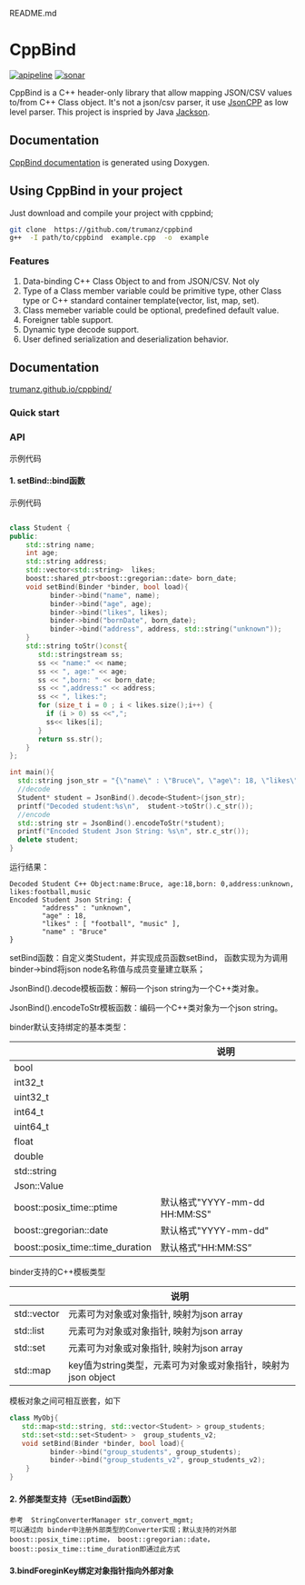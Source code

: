 README.md

# CppBind



[![apipeline](https://dev.azure.com/trumanckzhou/trumanckzhou/_apis/build/status/trumanz.cppbind?branchName=master)](https://dev.azure.com/trumanckzhou/trumanckzhou/_build/latest?definitionId=1&branchName=master)
[![sonar](https://sonarcloud.io/api/project_badges/measure?project=trumanz_cppbind&metric=alert_status)](https://sonarcloud.io/dashboard?id=trumanz_cppbind) 


CppBind is a C++ header-only library that allow mapping JSON/CSV values to/from C++ Class object. It's not a json/csv parser, it use [JsonCPP](https://github.com/open-source-parsers/jsoncpp) as low level parser. This project is inspried by Java [Jackson](https://github.com/FasterXML/jackson).


## Documentation
[CppBind documentation](http://trumanz.github.io/cppbind/) is generated using Doxygen.

## Using CppBind in your project
Just download and compile your project with cppbind;
```bash
git clone  https://github.com/trumanz/cppbind
g++  -I path/to/cppbind  example.cpp  -o  example
```

### Features
1. Data-binding C++ Class Object to and from JSON/CSV. Not oly 
2. Type of a Class member variable could be primitive type, other Class type or C++ standard container template(vector, list, map, set).
3. Class memeber variable could be  optional, predefined default value.
4. Foreigner table support. 
5. Dynamic type decode support.
6. User defined serialization and deserialization behavior.


## Documentation

[trumanz.github.io/cppbind/](https://trumanz.github.io/cppbind/)


### Quick start


### API

示例代码



#### 1. setBind::bind函数

示例代码

```c++

class Student {
public:
    std::string name;
    int age;  
    std::string address;
    std::vector<std::string>  likes;
    boost::shared_ptr<boost::gregorian::date> born_date;
    void setBind(Binder *binder, bool load){
          binder->bind("name", name);
          binder->bind("age", age);
          binder->bind("likes", likes);
          binder->bind("bornDate", born_date);
          binder->bind("address", address, std::string("unknown"));
    }
    std::string toStr()const{
       std::stringstream ss;
       ss << "name:" << name;
       ss << ", age:" << age;
       ss << ",born: " << born_date;
       ss << ",address:" << address;
       ss << ", likes:";
       for (size_t i = 0 ; i < likes.size();i++) {
         if (i > 0) ss <<",";
         ss<< likes[i];
       }
       return ss.str();
    }
};

int main(){
  std::string json_str = "{\"name\" : \"Bruce\", \"age\": 18, \"likes\" : [\"football\", \"music\"] }";
  //decode
  Student* student = JsonBind().decode<Student>(json_str);
  printf("Decoded student:%s\n",  student->toStr().c_str());
  //encode
  std::string str = JsonBind().encodeToStr(*student);
  printf("Encoded Student Json String: %s\n", str.c_str());
  delete student;
}
```

运行结果：

```shell
Decoded Student C++ Object:name:Bruce, age:18,born: 0,address:unknown, likes:football,music
Encoded Student Json String: {
        "address" : "unknown",
        "age" : 18,
        "likes" : [ "football", "music" ],
        "name" : "Bruce"
}
```

setBind函数：自定义类Student，并实现成员函数setBind， 函数实现为为调用binder->bind将json node名称值与成员变量建立联系；

JsonBind().decode模板函数：解码一个json string为一个C++类对象。

JsonBind().encodeToStr模板函数：编码一个C++类对象为一个json string。

binder默认支持绑定的基本类型：

|                                  | 说明                          |
| :------------------------------- | ----------------------------- |
| bool                             |                               |
| int32_t                          |                               |
| uint32_t                         |                               |
| int64_t                          |                               |
| uint64_t                         |                               |
| float                            |                               |
| double                           |                               |
| std::string                      |                               |
| Json::Value                      |                               |
| boost::posix_time::ptime         | 默认格式"YYYY-mm-dd HH:MM:SS" |
| boost::gregorian::date           | 默认格式"YYYY-mm-dd"          |
| boost::posix_time::time_duration | 默认格式"HH:MM:SS”            |

binder支持的C++模板类型

|             | 说明                                                         |
| ----------- | ------------------------------------------------------------ |
| std::vector | 元素可为对象或对象指针,  映射为json array                    |
| std::list   | 元素可为对象或对象指针,  映射为json array                    |
| std::set    | 元素可为对象或对象指针,  映射为json array                    |
| std::map    | key值为string类型，元素可为对象或对象指针，映射为json object |

 模板对象之间可相互嵌套，如下

```c++
class MyObj{
   std::map<std::string, std::vector<Student> > group_students;
   std::set<std::set<Student> >  group_students_v2;
   void setBind(Binder *binder, bool load){
          binder->bind("group_students", group_students);
          binder->bind("group_students_v2", group_students_v2);
    }
}
```



#### 2. 外部类型支持（无setBind函数）

```
参考  StringConverterManager str_convert_mgmt;
可以通过向 binder中注册外部类型的Converter实现；默认支持的对外部boost::posix_time::ptime， boost::gregorian::date， boost::posix_time::time_duration即通过此方式
```

#### 3.bindForeginKey绑定对象指针指向外部对象

```

```

```

```
